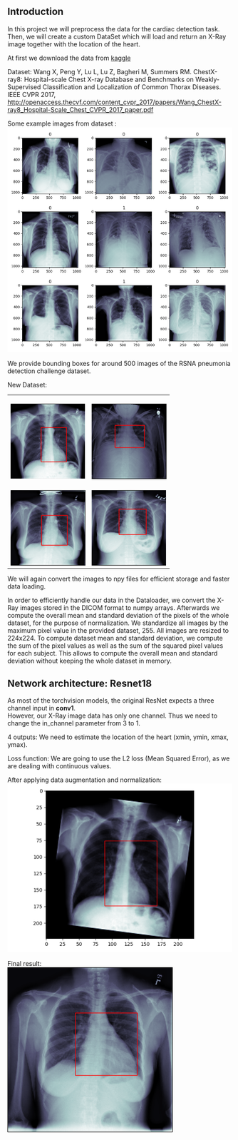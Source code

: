 ## Introduction
In this project we will preprocess the data for the cardiac detection task. Then, we will create a custom DataSet which will load and return an X-Ray image together with the location of the heart.

At first we download the data from [kaggle](https://www.kaggle.com/c/rsna-pneumonia-detection-challenge/data)

Dataset:
Wang X, Peng Y, Lu L, Lu Z, Bagheri M, Summers RM. ChestX-ray8: Hospital-scale Chest X-ray Database and Benchmarks on Weakly-Supervised Classification and Localization of Common Thorax Diseases. IEEE CVPR 2017, http://openaccess.thecvf.com/content_cvpr_2017/papers/Wang_ChestX-ray8_Hospital-Scale_Chest_CVPR_2017_paper.pdf

Some example images from dataset :<br/> ![output](images/images.png)

We provide bounding boxes for around 500 images of the RSNA pneumonia detection challenge dataset.

New Dataset: 
<table width="100%"> 
<tr>
<td width="50%">      
&nbsp; 
<br>
<img src="images/img1.png">

</td> 
<td width="50%">
<br>
<img src="images/img2.png">

</td>
</tr>

<tr>
<td width="50%">      
&nbsp; 
<br>
<img src="images/img3.png">


</td> 
<td width="50%">
<br>
<img src="images/img4.png">


</td>
</tr>
</table>

We will again convert the images to npy files for efficient storage and faster data loading.

In order to efficiently handle our data in the Dataloader, we convert the X-Ray images stored in the DICOM format to numpy arrays. Afterwards we compute the overall mean and standard deviation of the pixels of the whole dataset, for the purpose of normalization.
We standardize all images by the maximum pixel value in the provided dataset, 255.
All images are resized to 224x224.
To compute dataset mean and standard deviation, we compute the sum of the pixel values as well as the sum of the squared pixel values for each subject.
This allows to compute the overall mean and standard deviation without keeping the whole dataset in memory.

## Network architecture: Resnet18
As most of the torchvision models, the original ResNet expects a three channel input in **conv1**. <br />
However, our X-Ray image data has only one channel.
Thus we need to change the in_channel parameter from 3 to 1.

4 outputs: We need to estimate the location of the heart (xmin, ymin, xmax, ymax).

Loss function: We are going to use the L2 loss (Mean Squared Error), as we are dealing with continuous values.

After applying data augmentation and normalization: <br/> ![output](images/aug_image.png)


Final result: <br/> ![output](images/output.png)
